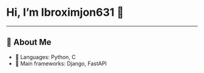 # Hi, I’m Ibroximjon631 👋


---

## 🔭 About Me

- 🔸 Languages: Python, C
- 🔸 Main frameworks: Django, FastAPI

